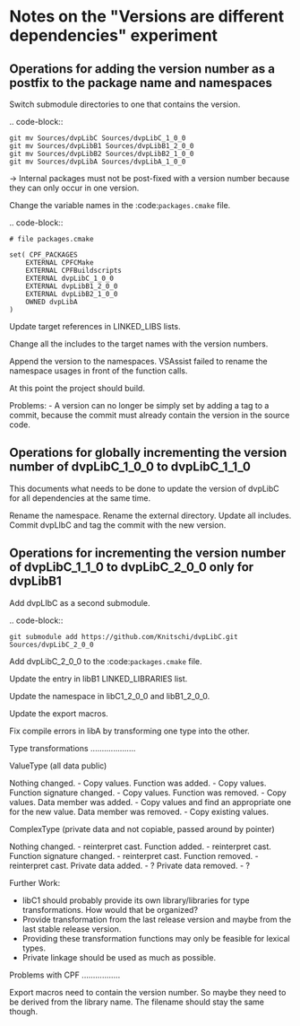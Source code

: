 Notes on the "Versions are different dependencies" experiment
=============================================================

Operations for adding the version number as a postfix to the package name and namespaces
----------------------------------------------------------------------------------------

Switch submodule directories to one that contains the version.

.. code-block::

    git mv Sources/dvpLibC Sources/dvpLibC_1_0_0
    git mv Sources/dvpLibB1 Sources/dvpLibB1_2_0_0
    git mv Sources/dvpLibB2 Sources/dvpLibB2_1_0_0
    git mv Sources/dvpLibA Sources/dvpLibA_1_0_0

-> Internal packages must not be post-fixed with a version number because they can only occur in one version.

Change the variable names in the :code:`packages.cmake` file.

.. code-block::

    # file packages.cmake

    set( CPF_PACKAGES 
	    EXTERNAL CPFCMake
        EXTERNAL CPFBuildscripts
        EXTERNAL dvpLibC_1_0_0
        EXTERNAL dvpLibB1_2_0_0
        EXTERNAL dvpLibB2_1_0_0
        OWNED dvpLibA
    )

Update target references in LINKED_LIBS lists.

Change all the includes to the target names with the version numbers.

Append the version to the namespaces. VSAssist failed to rename the namespace usages in front of the function calls.

At this point the project should build.

Problems:
    - A version can no longer be simply set by adding a tag to a commit, because the commit must already contain the version in the source code.


Operations for globally incrementing the version number of dvpLibC_1_0_0 to dvpLibC_1_1_0
-----------------------------------------------------------------------------------------

This documents what needs to be done to update the version of dvpLibC for all dependencies at the same time.

Rename the namespace.
Rename the external directory.
Update all includes.
Commit dvpLIbC and tag the commit with the new version.


Operations for incrementing the version number of dvpLibC_1_1_0 to dvpLibC_2_0_0 only for dvpLibB1
--------------------------------------------------------------------------------------------------

Add dvpLIbC as a second submodule.

.. code-block::

    git submodule add https://github.com/Knitschi/dvpLibC.git Sources/dvpLibC_2_0_0

Add dvpLibC_2_0_0 to the :code:`packages.cmake` file.

Update the entry in libB1 LINKED_LIBRARIES list.

Update the namespace in libC1_2_0_0 and libB1_2_0_0.

Update the export macros.

Fix compile errors in libA by transforming one type into the other.

Type transformations
....................

ValueType (all data public)

Nothing changed.
    - Copy values.
Function was added.
    - Copy values.
Function signature changed.
    - Copy values.
Function was removed.
    - Copy values.
Data member was added.
    - Copy values and find an appropriate one for the new value.
Data member was removed.
    - Copy existing values.

ComplexType (private data and not copiable, passed around by pointer)

Nothing changed.
    - reinterpret cast.
Function added.
    - reinterpret cast.
Function signature changed.
    - reinterpret cast.
Function removed.
    - reinterpret cast.
Private data added.
    - ?
Private data removed.
    - ?


Further Work:
- libC1 should probably provide its own library/libraries for type transformations. How would that be organized?
- Provide transformation from the last release version and maybe from the last stable release version.
- Providing these transformation functions may only be feasible for lexical types.
- Private linkage should be used as much as possible.


Problems with CPF
.................

Export macros need to contain the version number. So maybe they need to be derived from the library name.
The filename should stay the same though.



